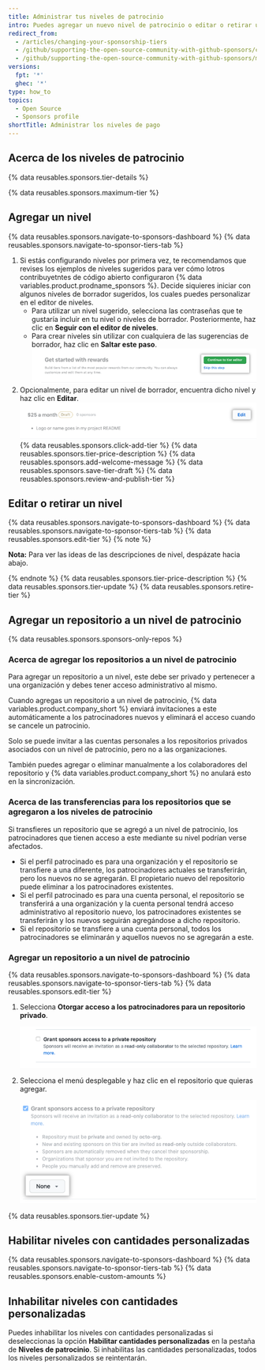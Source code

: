 ```yaml
---
title: Administrar tus niveles de patrocinio
intro: Puedes agregar un nuevo nivel de patrocinio o editar o retirar un nivel existente.
redirect_from:
  - /articles/changing-your-sponsorship-tiers
  - /github/supporting-the-open-source-community-with-github-sponsors/changing-your-sponsorship-tiers
  - /github/supporting-the-open-source-community-with-github-sponsors/managing-your-sponsorship-tiers
versions:
  fpt: '*'
  ghec: '*'
type: how_to
topics:
  - Open Source
  - Sponsors profile
shortTitle: Administrar los niveles de pago
---
```


## Acerca de los niveles de patrocinio

{% data reusables.sponsors.tier-details %}

{% data reusables.sponsors.maximum-tier %}

## Agregar un nivel

{% data reusables.sponsors.navigate-to-sponsors-dashboard %}
{% data reusables.sponsors.navigate-to-sponsor-tiers-tab %}
1. Si estás configurando niveles por primera vez, te recomendamos que revises los ejemplos de niveles sugeridos para ver cómo lotros contribuyetntes de código abierto configuraron {% data variables.product.prodname_sponsors %}. Decide siquieres iniciar con algunos niveles de borrador sugeridos, los cuales puedes personalizar en el editor de niveles.
   - Para utilizar un nivel sugerido, selecciona las contraseñas que te gustaría incluir en tu nivel o niveles de borrador. Posteriormente, haz clic en **Seguir con el editor de niveles**.
   - Para crear niveles sin utilizar con cualquiera de las sugerencias de borrador, haz clic en **Saltar este paso**. ![Opción de "Saltar este paso" y botón de "Avanzar al editor de niveles"](/assets/images/help/sponsors/tier-editor-button.png)
1. Opcionalmente, para editar un nivel de borrador, encuentra dicho nivel y haz clic en **Editar**. ![Botón de editar junto al nivel en borrador](/assets/images/help/sponsors/draft-tier-edit.png)
{% data reusables.sponsors.click-add-tier %}
{% data reusables.sponsors.tier-price-description %}
{% data reusables.sponsors.add-welcome-message %}
{% data reusables.sponsors.save-tier-draft %}
{% data reusables.sponsors.review-and-publish-tier %}

## Editar o retirar un nivel

{% data reusables.sponsors.navigate-to-sponsors-dashboard %}
{% data reusables.sponsors.navigate-to-sponsor-tiers-tab %}
{% data reusables.sponsors.edit-tier %}
  {% note %}

  **Nota:** Para ver las ideas de las descripciones de nivel, despázate hacia abajo.

  {% endnote %}
{% data reusables.sponsors.tier-price-description %}
{% data reusables.sponsors.tier-update %}
{% data reusables.sponsors.retire-tier %}

## Agregar un repositorio a un nivel de patrocinio

{% data reusables.sponsors.sponsors-only-repos %}

### Acerca de agregar los repositorios a un nivel de patrocinio

Para agregar un repositorio a un nivel, este debe ser privado y pertenecer a una organización y debes tener acceso administrativo al mismo.

Cuando agregas un repositorio a un nivel de patrocinio, {% data variables.product.company_short %} enviará invitaciones a este automáticamente a los patrocinadores nuevos y eliminará el acceso cuando se cancele un patrocinio.

Solo se puede invitar a las cuentas personales a los repositorios privados asociados con un nivel de patrocinio, pero no a las organizaciones.

También puedes agregar o eliminar manualmente a los colaboradores del repositorio y {% data variables.product.company_short %} no anulará esto en la sincronización.

### Acerca de las transferencias para los repositorios que se agregaron a los niveles de patrocinio

Si transfieres un repositorio que se agregó a un nivel de patrocinio, los patrocinadores que tienen acceso a este mediante su nivel podrían verse afectados.

- Si el perfil patrocinado es para una organización y el repositorio se transfiere a una diferente, los patrocinadores actuales se transferirán, pero los nuevos no se agregarán. El propietario nuevo del repositorio puede eliminar a los patrocinadores existentes.
- Si el perfil patrocinado es para una cuenta personal, el repositorio se transferirá a una organización y la cuenta personal tendrá acceso administrativo al repositorio nuevo, los patrocinadores existentes se transferirán y los nuevos seguirán agregándose a dicho repositorio.
- Si el repositorio se transfiere a una cuenta personal, todos los patrocinadores se eliminarán y aquellos nuevos no se agregarán a este.

### Agregar un repositorio a un nivel de patrocinio

{% data reusables.sponsors.navigate-to-sponsors-dashboard %}
{% data reusables.sponsors.navigate-to-sponsor-tiers-tab %}
{% data reusables.sponsors.edit-tier %}
1. Selecciona **Otorgar acceso a los patrocinadores para un repositorio privado**.

   ![Captura de pantalla de la casilla de verificación para otorgar acceso a los patrocinadores para un repositorio privado](/assets/images/help/sponsors/grant-sponsors-access-to-repo-checkbox.png)

1. Selecciona el menú desplegable y haz clic en el repositorio que quieras agregar.

   ![Captura de pantalla del menú desplegable para elegir el repositorio al cual obtendrán acceso los patrocinadores](/assets/images/help/sponsors/grant-sponsors-access-to-repo-dropdown.png)

{% data reusables.sponsors.tier-update %}

## Habilitar niveles con cantidades personalizadas

{% data reusables.sponsors.navigate-to-sponsors-dashboard %}
{% data reusables.sponsors.navigate-to-sponsor-tiers-tab %}
{% data reusables.sponsors.enable-custom-amounts %}

## Inhabilitar niveles con cantidades personalizadas

Puedes inhabilitar los niveles con cantidades personalizadas si deseleccionas la opción **Habilitar cantidades personalizadas** en la pestaña de **Niveles de patrocinio**. Si inhabilitas las cantidades personalizadas, todos los niveles personalizados se reintentarán.
